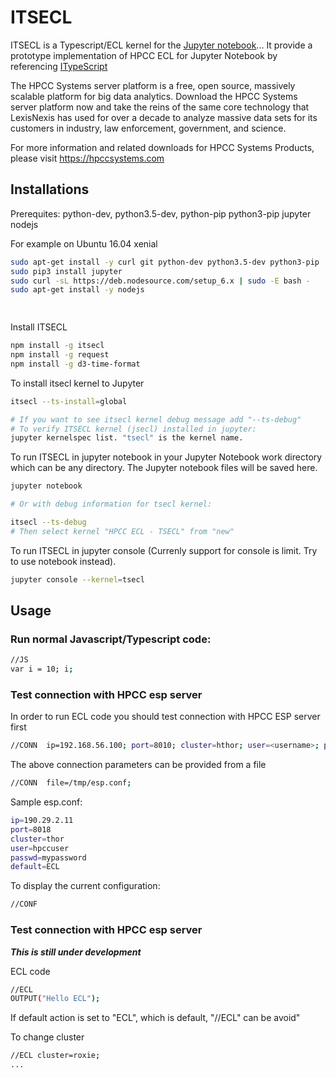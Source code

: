 # ITSECL

ITSECL is a Typescript/ECL kernel for the [Jupyter notebook](http://jupyter.org/)...
It provide a prototype implementation of HPCC ECL for Jupyter Notebook by referencing [ITypeScript](https://github.com/nearbydelta/itypescript)

The HPCC Systems server platform is a free, open source, massively scalable platform for big data analytics. Download the HPCC Systems server platform now and take the reins of the same core technology that LexisNexis has used for over a decade to analyze massive data sets for its customers in industry, law enforcement, government, and science.

For more information and related downloads for HPCC Systems Products, please visit
https://hpccsystems.com


## Installations

Prerequites:
python-dev, python3.5-dev, python-pip python3-pip jupyter nodejs

For example on Ubuntu 16.04 xenial 
```sh
sudo apt-get install -y curl git python-dev python3.5-dev python3-pip
sudo pip3 install jupyter
sudo curl -sL https://deb.nodesource.com/setup_6.x | sudo -E bash -
sudo apt-get install -y nodejs

 
```
Install ITSECL
```sh
npm install -g itsecl
npm install -g request
npm install -g d3-time-format

```
To install itsecl kernel to Jupyter 
```sh
itsecl --ts-install=global

# If you want to see itsecl kernel debug message add "--ts-debug"
# To verify ITSECL kernel (jsecl) installed in jupyter:
jupyter kernelspec list. "tsecl" is the kernel name.
```
To run ITSECL in jupyter notebook in your Jupyter Notebook work directory which can be any directory. The Jupyter notebook files will be saved here.
```sh
jupyter notebook

# Or with debug information for tsecl kernel:

itsecl --ts-debug   
# Then select kernel "HPCC ECL - TSECL" from "new"
```
To run ITSECL in jupyter console (Currenly support for console is limit. Try to use notebook instead). 
```sh
jupyter console --kernel=tsecl
```

## Usage

### Run normal Javascript/Typescript code:
```sh
//JS
var i = 10; i;
```

### Test connection with HPCC esp server

In order to run ECL code you should test connection with HPCC ESP server first 
```sh
//CONN  ip=192.168.56.100; port=8010; cluster=hthor; user=<username>; password=<password>;
```
The above connection parameters can be provided from a file
```sh
//CONN  file=/tmp/esp.conf;
```
Sample esp.conf:
```sh
ip=190.29.2.11
port=8018
cluster=thor
user=hpccuser
passwd=mypassword
default=ECL
```

To display the current configuration:
```sh
//CONF
```

### Test connection with HPCC esp server
***This is still under development***

ECL code
```sh
//ECL
OUTPUT("Hello ECL");
```
If default action is set to "ECL", which is default, "//ECL" can be avoid"


To change cluster 
```sh
//ECL cluster=roxie;
...
```



